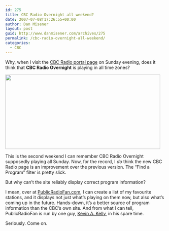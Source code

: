 ```yaml
---
id: 275
title: CBC Radio Overnight all weekend?
date: 2007-07-08T17:26:55+00:00
author: Dan Misener
layout: post
guid: http://www.danmisener.com/archives/275
permalink: /cbc-radio-overnight-all-weekend/
categories:
  - CBC
---
```

Why, when I visit the [CBC Radio portal page](http://www.cbc.ca/radio) on Sunday evening, does it think that **CBC Radio Overnight** is playing in all time zones?

<img src="http://farm2.static.flickr.com/1114/756274901_f7a332f2eb_o.jpg" height="235" width="488" />

This is the second weekend I can remember CBC Radio Overnight supposedly playing all Sunday. Now, for the record, I _do_ think the new CBC Radio page is an improvement over the previous version. The &#8220;Find a Program&#8221; filter is pretty slick.

But why can&#8217;t the site reliably display correct program information?

I mean, over at [PublicRadioFan.com](http://www.publicradiofan.com), I can create a list of my favourite stations, and it displays not just what&#8217;s playing on them now, but also what&#8217;s coming up in the future. Hands-down, it&#8217;s a better source of program information than the CBC&#8217;s own site. And from what I can tell, PublicRadioFan is run by one guy, [Kevin A. Kelly](http://alum.mit.edu/www/kakelly), in his spare time.

Seriously. Come on.